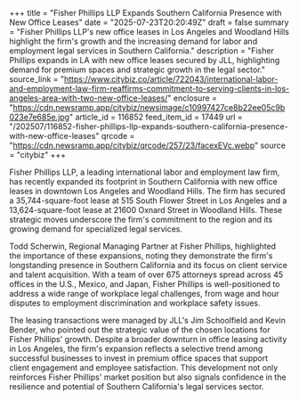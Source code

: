 +++
title = "Fisher Phillips LLP Expands Southern California Presence with New Office Leases"
date = "2025-07-23T20:20:49Z"
draft = false
summary = "Fisher Phillips LLP's new office leases in Los Angeles and Woodland Hills highlight the firm's growth and the increasing demand for labor and employment legal services in Southern California."
description = "Fisher Phillips expands in LA with new office leases secured by JLL, highlighting demand for premium spaces and strategic growth in the legal sector."
source_link = "https://www.citybiz.co/article/722043/international-labor-and-employment-law-firm-reaffirms-commitment-to-serving-clients-in-los-angeles-area-with-two-new-office-leases/"
enclosure = "https://cdn.newsramp.app/citybiz/newsimage/c10997427ce8b22ee05c9b023e7e685e.jpg"
article_id = 116852
feed_item_id = 17449
url = "/202507/116852-fisher-phillips-llp-expands-southern-california-presence-with-new-office-leases"
qrcode = "https://cdn.newsramp.app/citybiz/qrcode/257/23/facexEVc.webp"
source = "citybiz"
+++

<p>Fisher Phillips LLP, a leading international labor and employment law firm, has recently expanded its footprint in Southern California with new office leases in downtown Los Angeles and Woodland Hills. The firm has secured a 35,744-square-foot lease at 515 South Flower Street in Los Angeles and a 13,624-square-foot lease at 21600 Oxnard Street in Woodland Hills. These strategic moves underscore the firm's commitment to the region and its growing demand for specialized legal services.</p><p>Todd Scherwin, Regional Managing Partner at Fisher Phillips, highlighted the importance of these expansions, noting they demonstrate the firm's longstanding presence in Southern California and its focus on client service and talent acquisition. With a team of over 675 attorneys spread across 45 offices in the U.S., Mexico, and Japan, Fisher Phillips is well-positioned to address a wide range of workplace legal challenges, from wage and hour disputes to employment discrimination and workplace safety issues.</p><p>The leasing transactions were managed by JLL's Jim Schoolfield and Kevin Bender, who pointed out the strategic value of the chosen locations for Fisher Phillips' growth. Despite a broader downturn in office leasing activity in Los Angeles, the firm's expansion reflects a selective trend among successful businesses to invest in premium office spaces that support client engagement and employee satisfaction. This development not only reinforces Fisher Phillips' market position but also signals confidence in the resilience and potential of Southern California's legal services sector.</p>